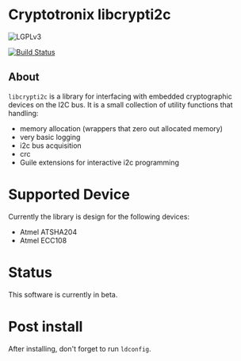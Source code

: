 # Cryptotronix libcrypti2c

![LGPLv3](https://www.gnu.org/graphics/lgplv3-147x51.png)

[![Build Status](https://travis-ci.org/cryptotronix/libcrypti2c.png)](https://travis-ci.org/cryptotronix/libcrypti2c)

## About


`libcrypti2c` is a library for interfacing with embedded cryptographic devices on the I2C bus. It is a small collection of utility functions that handling:

- memory allocation (wrappers that zero out allocated memory)
- very basic logging
- i2c bus acquisition
- crc
- Guile extensions for interactive i2c programming

# Supported Device

Currently the library is design for the following devices:

- Atmel ATSHA204
- Atmel ECC108

# Status

This software is currently in beta.

# Post install

After installing, don't forget to run `ldconfig`.
